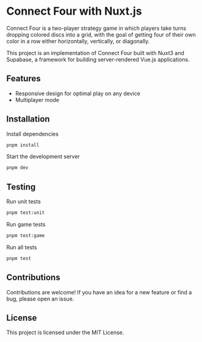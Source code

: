 # Connect Four with Nuxt.js
Connect Four is a two-player strategy game in which players take turns dropping colored discs into a grid, with the goal of getting four of their own color in a row either horizontally, vertically, or diagonally.

This project is an implementation of Connect Four built with Nuxt3 and Supabase, a framework for building server-rendered Vue.js applications.



## Features
- Responsive design for optimal play on any device
- Multiplayer mode 

## Installation
Install dependencies

```bash
pnpm install
```

Start the development server

```bash
pnpm dev
```

## Testing
Run unit tests

```bash
pnpm test:unit
```

Run game tests

```bash
pnpm test:game
```

Run all tests

```bash
pnpm test
```

## Contributions
Contributions are welcome! If you have an idea for a new feature or find a bug, please open an issue.

## License
This project is licensed under the MIT License.